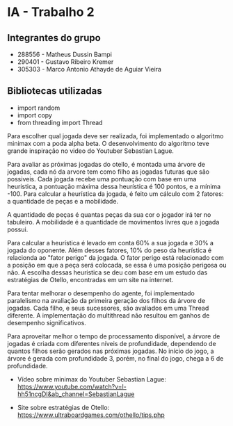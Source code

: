 # IA - Trabalho 2

## Integrantes do grupo

- 288556 - Matheus Dussin Bampi
- 290401 - Gustavo Ribeiro Kremer
- 305303 - Marco Antonio Athayde de Aguiar Vieira

## Bibliotecas utilizadas

- import random
- import copy
- from threading import Thread

Para escolher qual jogada deve ser realizada, foi implementado o algoritmo minimax com a poda alpha beta.
O desenvolvimento do algoritmo teve grande inspiração no video do Youtuber Sebastian Lague.

Para avaliar as próximas jogadas do otello, é montada uma árvore de jogadas, cada nó da arvore tem como filho as jogadas futuras que são possiveis.
Cada jogada recebe uma pontuação com base em uma heuristica, a pontuação máxima dessa heurística é 100 pontos, e a mínima -100.
Para calcular a heurística da jogada, é feito um cálculo com 2 fatores: a quantidade de peças e a mobilidade.

A quantidade de peças é quantas peças da sua cor o jogador irá ter no tabuleiro.
A mobilidade é a quantidade de movimentos livres que a jogada possui.

Para calcular a heurística é levado em conta 60% a sua jogada e 30% a jogada do oponente. Além desses fatores, 10% do peso da heurística é relacionda ao "fator perigo" da jogada.
O fator perigo está relacionado com a posição em que a peça será colocada, se essa é uma posição perigosa ou não.
A escolha dessas heuristica se deu com base em um estudo das estratégias de Otello, encontradas em um site na internet.

Para tentar melhorar o desempenho do agente, foi implementado paralelismo na avaliação da primeira geração dos filhos da árvore de jogadas. Cada filho, e seus sucessores, são avaliados em uma Thread diferente.
A implementação do multithread não resultou em ganhos de desempenho significativos.

Para aproveitar melhor o tempo de processamento disponível, a árvore de jogadas é criada com diferentes níveis de profundidade, dependendo de quantos filhos serão gerados nas próximas jogadas.
No início do jogo, a árvore é gerada com profundidade 3, porém, no final do jogo, chega a 6 de profundidade.

- Vídeo sobre minimax do Youtuber Sebastian Lague:
<https://www.youtube.com/watch?v=l-hh51ncgDI&ab_channel=SebastianLague>

- Site sobre estratégias de Otello:
<https://www.ultraboardgames.com/othello/tips.php>
